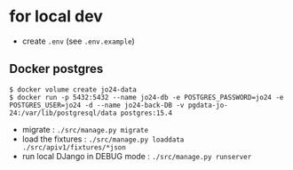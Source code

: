 # for local dev

- create `.env` (see `.env.example`)

## Docker postgres

```
$ docker volume create jo24-data
$ docker run -p 5432:5432 --name jo24-db -e POSTGRES_PASSWORD=jo24 -e POSTGRES_USER=jo24 -d --name jo24-back-DB -v pgdata-jo-24:/var/lib/postgresql/data postgres:15.4
```

- migrate : `./src/manage.py migrate`
- load the fixtures : `./src/manage.py loaddata ./src/apiv1/fixtures/*json`
- run local DJango in DEBUG mode : `./src/manage.py runserver`
